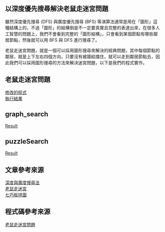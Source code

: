 ## 以深度優先搜尋解決老鼠走迷宮問題
雖然深度優先搜尋 (DFS) 與廣度優先搜尋 (BFS) 等演算法通常是用在「圖形」這種結構上的，不過「圖形」的結構倒是不一定要真實且完整的表達出來，在很多人工智慧的問題上，我們不會看到完整的「圖形結構」，只會看到某個節點有哪些鄰居節點，然後就可以用 BFS 與 DFS 進行搜尋了。

老鼠走迷宮問題，就是一個可以採用圖形搜尋來解決的經典問題，其中每個節點的鄰居，就是上下左右四個方向，只要沒有被牆給擋住，就可以走到鄰居節點去，因此我們可以採用圖形搜尋的方法來解決迷宮問題，以下是我們的程式實作。
## 老鼠走迷宮問題

[修改的程式](https://github.com/a922777/ai108b/blob/master/HW3/Mouse.java)\
[執行結果](https://github.com/a922777/ai108b/blob/master/HW3/Result.md)

## graph_search
[Result](https://github.com/a922777/ai108b/blob/master/%E5%AD%B8%E7%BF%92%E7%AD%86%E8%A8%98/04-%E5%9C%96%E5%BD%A2%E6%90%9C%E5%B0%8B/graph_search.md)
## puzzleSearch
[Result](https://github.com/a922777/ai108b/blob/master/%E5%AD%B8%E7%BF%92%E7%AD%86%E8%A8%98/04-%E5%9C%96%E5%BD%A2%E6%90%9C%E5%B0%8B/puzzleSearch.md)
## 文章參考來源

[深度與廣度搜尋法](https://misavo.com/blog/%E9%99%B3%E9%8D%BE%E8%AA%A0/%E6%9B%B8%E7%B1%8D/%E4%BA%BA%E5%B7%A5%E6%99%BA%E6%85%A7/04-%E5%9C%96%E5%BD%A2%E6%90%9C%E5%B0%8B/B-%E5%AF%A6%E4%BD%9C%EF%BC%9A%E6%B7%B1%E5%BA%A6%E8%88%87%E5%BB%A3%E5%BA%A6%E6%90%9C%E5%B0%8B%E6%B3%95?fbclid=IwAR00G5McBeR8V2iSBBRtUV91jz-__NnfMvd0WnPPKD2CYvMF4o5sPV6s8oU)\
[老鼠走迷宮](https://atain4u.wordpress.com/2010/03/23/%E8%B3%87%E6%96%99%E7%B5%90%E6%A7%8B-%E8%80%81%E9%BC%A0%E8%B5%B0%E8%BF%B7%E5%AE%AE/?fbclid=IwAR3TxuEmkqNHzjyyJkcr2gYfO7wYNS5dGkTVhKDSwV1vzsMmCtolndBzrwg)\
[七巧板拼圖](https://apkpure.com/cn/block-puzzle-tangram/com.hiza.pj015)
## 程式碼參考來源

[老鼠走迷宮問題](https://misavo.com/blog/%E9%99%B3%E9%8D%BE%E8%AA%A0/%E6%9B%B8%E7%B1%8D/%E4%BA%BA%E5%B7%A5%E6%99%BA%E6%85%A7/04-%E5%9C%96%E5%BD%A2%E6%90%9C%E5%B0%8B/C-%E5%AF%A6%E4%BD%9C%EF%BC%9A%E8%80%81%E9%BC%A0%E8%B5%B0%E8%BF%B7%E5%AE%AE%E5%95%8F%E9%A1%8C)
